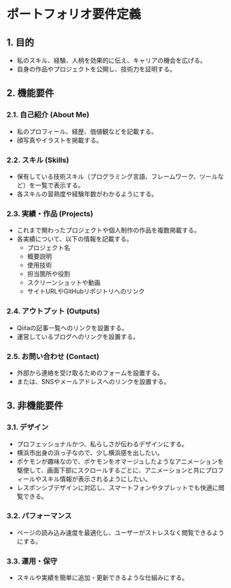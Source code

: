 # ポートフォリオ要件定義

## 1. 目的

- 私のスキル、経験、人柄を効果的に伝え、キャリアの機会を広げる。
- 自身の作品やプロジェクトを公開し、技術力を証明する。

## 2. 機能要件

### 2.1. 自己紹介 (About Me)

- 私のプロフィール、経歴、価値観などを記載する。
- 顔写真やイラストを掲載する。

### 2.2. スキル (Skills)

- 保有している技術スキル（プログラミング言語、フレームワーク、ツールなど）を一覧で表示する。
- 各スキルの習熟度や経験年数がわかるようにする。

### 2.3. 実績・作品 (Projects)

- これまで関わったプロジェクトや個人制作の作品を複数掲載する。
- 各実績について、以下の情報を記載する。
  - プロジェクト名
  - 概要説明
  - 使用技術
  - 担当箇所や役割
  - スクリーンショットや動画
  - サイトURLやGitHubリポジトリへのリンク

### 2.4. アウトプット (Outputs)

- Qiitaの記事一覧へのリンクを設置する。
- 運営しているブログへのリンクを設置する。

### 2.5. お問い合わせ (Contact)

- 外部から連絡を受け取るためのフォームを設置する。
- または、SNSやメールアドレスへのリンクを設置する。

## 3. 非機能要件

### 3.1. デザイン

- プロフェッショナルかつ、私らしさが伝わるデザインにする。
- 横浜市出身の浜っ子なので、少し横浜感を出したい。
- ポケモンが趣味なので、ポケモンをオマージュしたようなアニメーションを駆使して、画面下部にスクロールするごとに、アニメーションと共にプロフィールやスキル情報が表示されるようにしたい。
- レスポンシブデザインに対応し、スマートフォンやタブレットでも快適に閲覧できる。

### 3.2. パフォーマンス

- ページの読み込み速度を最適化し、ユーザーがストレスなく閲覧できるようにする。

### 3.3. 運用・保守

- スキルや実績を簡単に追加・更新できるような仕組みにする。
